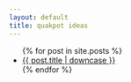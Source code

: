 ```yaml
---
layout: default
title: quakpot ideas
---
```


<ul>
  {% for post in site.posts %}
    <li>
      <a href="{{ post.url }}">{{ post.title | downcase }}</a>
    </li>
  {% endfor %}
</ul>


